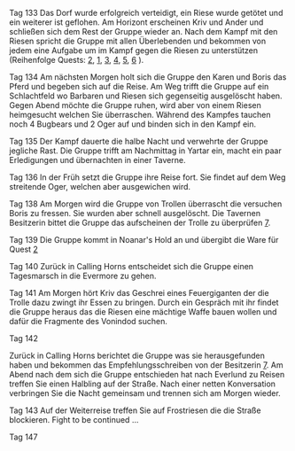 Tag 133
Das Dorf wurde erfolgreich verteidigt, ein Riese wurde getötet und ein weiterer ist geflohen. Am Horizont erscheinen Kriv und Ander und schließen sich dem Rest der Gruppe wieder an. Nach dem Kampf mit den Riesen spricht die Gruppe mit allen Überlebenden und bekommen von jedem eine Aufgabe um im Kampf gegen die Riesen zu unterstützen (Reihenfolge Quests: [2](Quest%202.md), [1](./../Quests/Quest%201), [3](./../Quests/Quest%203), [4](./../Quests/Quest%204), [5](./../Quests/Quest%205), [6](./../Quests/Quest%206) ).

Tag 134
Am nächsten Morgen holt sich die Gruppe den Karen und Boris das Pferd und begeben sich auf die Reise. Am Weg trifft die Gruppe auf ein Schlachtfeld wo Barbaren und Riesen sich gegenseitig ausgelöscht haben. Gegen Abend möchte die Gruppe ruhen, wird aber von einem Riesen heimgesucht welchen Sie überraschen. Während des Kampfes tauchen noch 4 Bugbears und 2 Oger auf und binden sich in den Kampf ein. 

Tag 135
Der Kampf dauerte die halbe Nacht und verwehrte der Gruppe jegliche Rast. Die Gruppe trifft am Nachmittag in Yartar ein, macht ein paar Erledigungen und übernachten in einer Taverne.

Tag 136
In der Früh setzt die Gruppe ihre Reise fort. Sie findet auf dem Weg streitende Oger, welchen aber ausgewichen wird.

Tag 138
Am Morgen wird die Gruppe von Trollen überrascht die versuchen Boris zu fressen. Sie wurden aber schnell ausgelöscht. Die Tavernen Besitzerin bittet die Gruppe das aufscheinen der Trolle zu überprüfen [7](/Quests/Abgeschlossen/Quest%207). 

Tag 139
Die Gruppe kommt in Noanar's Hold an und übergibt die Ware für Quest [2](Quest%202.md)

Tag 140
Zurück in Calling Horns entscheidet sich die Gruppe einen Tagesmarsch in die Evermore zu gehen.

Tag 141
Am Morgen hört Kriv das Geschrei eines Feuergiganten der die Trolle dazu zwingt ihr Essen zu bringen. Durch ein Gespräch mit ihr findet die Gruppe heraus das die Riesen eine mächtige Waffe bauen wollen und dafür die Fragmente des Vonindod suchen.

Tag 142

Zurück in Calling Horns berichtet die Gruppe was sie herausgefunden haben und bekommen das Empfehlungsschreiben von der Besitzerin [7](Quests/Abgeschlossen/Quest%207). Am Abend nach dem sich die Gruppe entschieden hat nach Everlund zu Reisen treffen Sie einen Halbling auf der Straße.  Nach einer netten Konversation verbringen Sie die Nacht gemeinsam und trennen sich am Morgen wieder.

Tag 143
Auf der Weiterreise treffen Sie auf Frostriesen die die Straße blockieren. Fight to be continued ...

Tag 147

